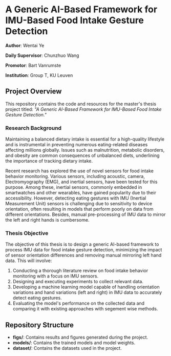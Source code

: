 # A Generic AI-Based Framework for IMU-Based Food Intake Gesture Detection

**Author**: Wentai Ye

**Daily Supervisor**: Chunzhuo Wang

**Promotor**: Bart Vanrumste

**Institution**: Group T, KU Leuven  

## Project Overview
This repository contains the code and resources for the master's thesis project titled: *"A Generic AI-Based Framework for IMU-Based Food Intake Gesture Detection."*

### Research Background
Maintaining a balanced dietary intake is essential for a high-quality lifestyle and is instrumental in preventing numerous eating-related diseases affecting millions globally. Issues such as malnutrition, metabolic disorders, and obesity are common consequences of unbalanced diets, underlining the importance of tracking dietary intake.

Recent research has explored the use of novel sensors for food intake behavior monitoring. Various sensors, including acoustic, camera, Electromyography (EMG), and inertial sensors, have been tested for this purpose. Among these, inertial sensors, commonly embedded in smartwatches and other wearables, have gained popularity due to their accessibility. However, detecting eating gestures with IMU (Inertial Measurement Unit) sensors is challenging due to sensitivity to device orientation, often resulting in models that perform poorly on data from different orientations. Besides, manual pre-processing of IMU data to mirror the left and right hands is cumbersome.

### Thesis Objective
The objective of this thesis is to design a generic AI-based framework to process IMU data for food intake gesture detection, minimizing the impact of sensor orientation differences and removing manual mirroring left hand data. This will involve:

1. Conducting a thorough literature review on food intake behavior monitoring with a focus on IMU sensors.
2. Designing and executing experiments to collect relevant data.
3. Developing a machine learning model capable of handling orientation variations and hand variations (left and right) in IMU data to accurately detect eating gestures.
4. Evaluating the model's performance on the collected data and comparing it with existing approaches with segement wise methods.

## Repository Structure
- **figs/**: Contains results and figures generated during the project.
- **models/**: Contains the trained models and model weights.
- **dataset/**: Contains the datasets used in the project.
